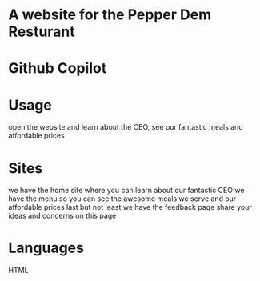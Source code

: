 # A website for the Pepper Dem Resturant

# Github Copilot
# Usage
open the website and learn about the CEO, see our fantastic meals and affordable prices

# Sites
we have the home site where you can learn about our fantastic CEO
we have the menu so you can see the awesome meals we serve and our affordable prices
last but not least we have the feedback page share your ideas and concerns on this page

# Languages
HTML